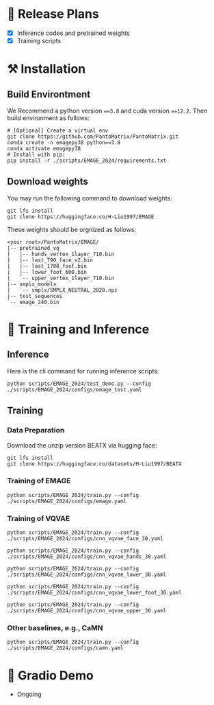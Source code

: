 # 📝 Release Plans

- [x] Inference codes and pretrained weights
- [x] Training scripts

# ⚒️ Installation

## Build Environtment

We Recommend a python version `==3.8` and cuda version `==12.2`. Then build environment as follows:

```shell
# [Optional] Create a virtual env
git clone https://github.com/PantoMatrix/PantoMatrix.git
conda create -n emagepy38 python==3.8
conda activate emagepy38
# Install with pip:
pip install -r ./scripts/EMAGE_2024/requirements.txt
```

## Download weights
You may run the following command to download weights:

```shell
git lfs install
git clone https://huggingface.co/H-Liu1997/EMAGE
```
These weights should be orgnized as follows:

```text
<your root>/PantoMatrix/EMAGE/
|-- pretrained_vq
|   |-- hands_vertex_1layer_710.bin
|   |-- last_790_face_v2.bin
|   |-- last_1700_foot.bin
|   |-- lower_foot_600.bin
|   `-- upper_vertex_1layer_710.bin
|-- smplx_models
|   `-- smplx/SMPLX_NEUTRAL_2020.npz
|-- test_sequences
`-- emage_240.bin
```

# 🚀 Training and Inference 

## Inference

Here is the cli command for running inference scripts:

```shell
python scripts/EMAGE_2024/test_demo.py --config ./scripts/EMAGE_2024/configs/emage_test.yaml
```

## <span id="train"> Training </span>

### Data Preparation

Download the unzip version BEATX via hugging face: 

```shell
git lfs install
git clone https://huggingface.co/datasets/H-Liu1997/BEATX
```

### Training of EMAGE

```shell
python scripts/EMAGE_2024/train.py --config ./scripts/EMAGE_2024/configs/emage.yaml 
```

### Training of VQVAE

```shell
python scripts/EMAGE_2024/train.py --config ./scripts/EMAGE_2024/configs/cnn_vqvae_face_30.yaml 
```
```shell
python scripts/EMAGE_2024/train.py --config ./scripts/EMAGE_2024/configs/cnn_vqvae_hands_30.yaml 
```
```shell
python scripts/EMAGE_2024/train.py --config ./scripts/EMAGE_2024/configs/cnn_vqvae_lower_30.yaml 
```
```shell
python scripts/EMAGE_2024/train.py --config ./scripts/EMAGE_2024/configs/cnn_vqvae_lower_foot_30.yaml 
```
```shell
python scripts/EMAGE_2024/train.py --config ./scripts/EMAGE_2024/configs/cnn_vqvae_upper_30.yaml 
```

### Other baselines, e.g., CaMN

```shell
python scripts/EMAGE_2024/train.py --config ./scripts/EMAGE_2024/configs/camn.yaml 
```

# 🎨 Gradio Demo

- Ongoing

